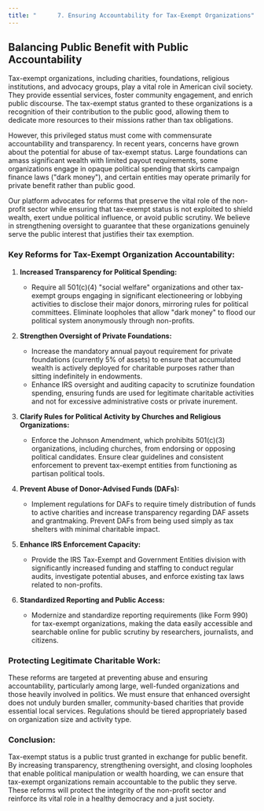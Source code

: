 ```yaml
---
title: "      7. Ensuring Accountability for Tax-Exempt Organizations"
---
```


## Balancing Public Benefit with Public Accountability

Tax-exempt organizations, including charities, foundations, religious institutions, and advocacy groups, play a vital role in American civil society. They provide essential services, foster community engagement, and enrich public discourse. The tax-exempt status granted to these organizations is a recognition of their contribution to the public good, allowing them to dedicate more resources to their missions rather than tax obligations.

However, this privileged status must come with commensurate accountability and transparency. In recent years, concerns have grown about the potential for abuse of tax-exempt status. Large foundations can amass significant wealth with limited payout requirements, some organizations engage in opaque political spending that skirts campaign finance laws ("dark money"), and certain entities may operate primarily for private benefit rather than public good.

Our platform advocates for reforms that preserve the vital role of the non-profit sector while ensuring that tax-exempt status is not exploited to shield wealth, exert undue political influence, or avoid public scrutiny. We believe in strengthening oversight to guarantee that these organizations genuinely serve the public interest that justifies their tax exemption.

### Key Reforms for Tax-Exempt Organization Accountability:

1.  **Increased Transparency for Political Spending:**
    *   Require all 501(c)(4) "social welfare" organizations and other tax-exempt groups engaging in significant electioneering or lobbying activities to disclose their major donors, mirroring rules for political committees. Eliminate loopholes that allow "dark money" to flood our political system anonymously through non-profits.

2.  **Strengthen Oversight of Private Foundations:**
    *   Increase the mandatory annual payout requirement for private foundations (currently 5% of assets) to ensure that accumulated wealth is actively deployed for charitable purposes rather than sitting indefinitely in endowments.
    *   Enhance IRS oversight and auditing capacity to scrutinize foundation spending, ensuring funds are used for legitimate charitable activities and not for excessive administrative costs or private inurement.

3.  **Clarify Rules for Political Activity by Churches and Religious Organizations:**
    *   Enforce the Johnson Amendment, which prohibits 501(c)(3) organizations, including churches, from endorsing or opposing political candidates. Ensure clear guidelines and consistent enforcement to prevent tax-exempt entities from functioning as partisan political tools.

4.  **Prevent Abuse of Donor-Advised Funds (DAFs):**
    *   Implement regulations for DAFs to require timely distribution of funds to active charities and increase transparency regarding DAF assets and grantmaking. Prevent DAFs from being used simply as tax shelters with minimal charitable impact.

5.  **Enhance IRS Enforcement Capacity:**
    *   Provide the IRS Tax-Exempt and Government Entities division with significantly increased funding and staffing to conduct regular audits, investigate potential abuses, and enforce existing tax laws related to non-profits.

6.  **Standardized Reporting and Public Access:**
    *   Modernize and standardize reporting requirements (like Form 990) for tax-exempt organizations, making the data easily accessible and searchable online for public scrutiny by researchers, journalists, and citizens.

### Protecting Legitimate Charitable Work:

These reforms are targeted at preventing abuse and ensuring accountability, particularly among large, well-funded organizations and those heavily involved in politics. We must ensure that enhanced oversight does not unduly burden smaller, community-based charities that provide essential local services. Regulations should be tiered appropriately based on organization size and activity type.

### Conclusion:

Tax-exempt status is a public trust granted in exchange for public benefit. By increasing transparency, strengthening oversight, and closing loopholes that enable political manipulation or wealth hoarding, we can ensure that tax-exempt organizations remain accountable to the public they serve. These reforms will protect the integrity of the non-profit sector and reinforce its vital role in a healthy democracy and a just society.

